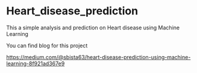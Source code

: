 # Heart_disease_prediction
This a simple analysis and prediction on Heart disease using Machine Learning

You can find blog for this project

https://medium.com/@sbista63/heart-disease-prediction-using-machine-learning-8f921ad367e9
